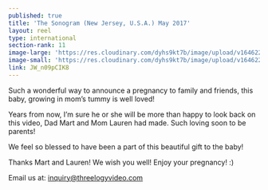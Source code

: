 ```yaml
---
published: true
title: 'The Sonogram (New Jersey, U.S.A.) May 2017'
layout: reel
type: international
section-rank: 11
image-large: 'https://res.cloudinary.com/dyhs9kt7b/image/upload/v1646224466/the_sonogram.jpg'
image-small: 'https://res.cloudinary.com/dyhs9kt7b/image/upload/v1646224466/the_sonogram.jpg'
link: JW_n09pCIK8
---
```

Such a wonderful way to announce a pregnancy to family and friends, this baby, growing in mom’s tummy is well loved!

Years from now, I’m sure he or she will be more than happy to look back on this video, Dad Mart and Mom Lauren had made. Such loving soon to be parents!

We feel so blessed to have been a part of this beautiful gift to the baby!

Thanks Mart and Lauren! We wish you well! Enjoy your pregnancy! :) 

Email us at: inquiry@threelogyvideo.com
